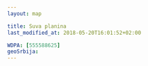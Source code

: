 ```yaml
---
layout: map

title: Suva planina
last_modified_at: 2018-05-20T16:01:52+02:00

WDPA: [555588625]
geoSrbija:
---
```

